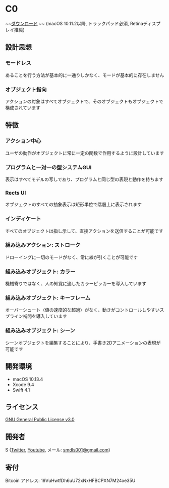 # C0

~~[ダウンロード](https://github.com/smdls/C0/releases/download/v0.3.0/C0-0.3.0.zip) ~~ (macOS 10.11.2以降, トラックパッド必須, Retinaディスプレイ推奨)

## 設計思想
### モードレス
あることを行う方法が基本的に一通りしかなく、モードが基本的に存在しません

### オブジェクト指向
アクションの対象はすべてオブジェクトで、そのオブジェクトもオブジェクトで構成されています

## 特徴
### アクション中心
ユーザの動作がオブジェクトに常に一定の関数で作用するように設計しています

### プログラムと一対一の型システムGUI
表示はすべてモデルの写しであり、プログラムと同じ型の表現と動作を持ちます

### Rects UI
オブジェクトのすべての抽象表示は矩形単位で階層上に表示されます

### インディケート
すべてのオブジェクトは指し示して、直接アクションを送信することが可能です

### 組み込みアクション: ストローク
ドローイングに一切のモードがなく、常に線が引くことが可能です

### 組み込みオブジェクト: カラー
機械寄りではなく、人の知覚に適したカラーピッカーを導入しています

### 組み込みオブジェクト: キーフレーム
オーバーシュート（値の速度的な超過）がなく、動きがコントロールしやすいスプライン補間を導入しています

### 組み込みオブジェクト: シーン
シーンオブジェクトを編集することにより、手書き2Dアニメーションの表現が可能です

## 開発環境
- macOS 10.13.4
- Xcode 9.4
- Swift 4.1

## ライセンス
[GNU General Public License v3.0](License.md)

## 開発者
S ([Twitter](https://twitter.com/smdls), [Youtube](https://www.youtube.com/channel/UCQ6kzSlb5Zi6-EvsGcZuDAw), メール: <smdls001@gmail.com>)

## 寄付
Bitcoin アドレス: 19VuHwtfDh6uU72xNxHFBCPXN7M24xe35U
